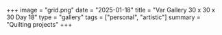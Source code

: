 +++
image = "grid.png"
date = "2025-01-18"
title = "Var Gallery 30 x 30 x 30 Day 18"
type = "gallery"
tags = ["personal", "artistic"]
summary = "Quilting projects"
+++

